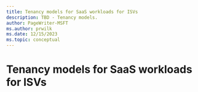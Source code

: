 ```yaml
---
title: Tenancy models for SaaS workloads for ISVs
description: TBD - Tenancy models.
author: PageWriter-MSFT
ms.author: prwilk
ms.date: 12/15/2023
ms.topic: conceptual
---
```


# Tenancy models for SaaS workloads for ISVs